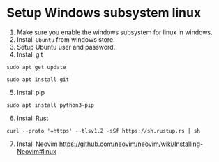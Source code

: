 # Setup Windows subsystem linux

1. Make sure you enable the windows subsystem for linux in windows.
2. Install `Ubuntu` from windows store.
3. Setup Ubuntu user and password.
4. Install git
```
sudo apt get update
```
```
sudo apt install git
```
5. Install pip
```
sudo apt install python3-pip
```
6. Install Rust
```
curl --proto '=https' --tlsv1.2 -sSf https://sh.rustup.rs | sh
```
7. Install Neovim
https://github.com/neovim/neovim/wiki/Installing-Neovim#linux
